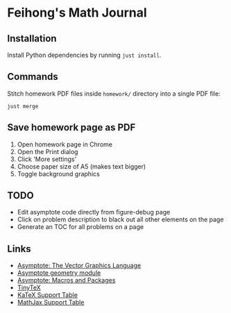 # Feihong's Math Journal

## Installation

Install Python dependencies by running `just install`.

## Commands

Stitch homework PDF files inside `homework/` directory into a single PDF file:

    just merge

## Save homework page as PDF

1. Open homework page in Chrome
1. Open the Print dialog
1. Click 'More settings'
1. Choose paper size of A5 (makes text bigger)
1. Toggle background graphics

## TODO

- Edit asymptote code directly from figure-debug page
- Click on problem description to black out all other elements on the page
- Generate an TOC for all problems on a page

## Links

- [Asymptote: The Vector Graphics Language](https://asymptote.sourceforge.io/)
- [Asymptote geometry module](https://web.archive.org/web/20200128180233/http://www.piprime.fr/files/asymptote/geometry/modules/geometry.asy.index.type.html)
- [Asymptote: Macros and Packages](https://artofproblemsolving.com/wiki/index.php/Asymptote:_Macros_and_Packages)
- [TinyTeX](https://github.com/rstudio/tinytex)
- [KaTeX Support Table](https://katex.org/docs/support_table.html)
- [MathJax Support Table](https://docs.mathjax.org/en/latest/input/tex/macros/index.html)
